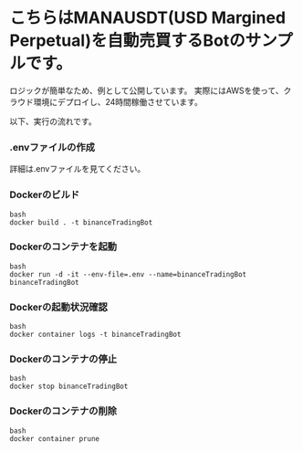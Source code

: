 # こちらはMANAUSDT(USD Margined Perpetual)を自動売買するBotのサンプルです。
ロジックが簡単なため、例として公開しています。
実際にはAWSを使って、クラウド環境にデプロイし、24時間稼働させています。

以下、実行の流れです。

### .envファイルの作成
詳細は.envファイルを見てください。

### Dockerのビルド
```
bash
docker build . -t binanceTradingBot
```

### Dockerのコンテナを起動
```
bash
docker run -d -it --env-file=.env --name=binanceTradingBot binanceTradingBot
```

### Dockerの起動状況確認
```
bash
docker container logs -t binanceTradingBot
```

### Dockerのコンテナの停止
```
bash
docker stop binanceTradingBot
```

### Dockerのコンテナの削除
```
bash
docker container prune
```
